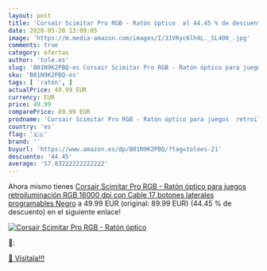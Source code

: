 ```yaml
---
layout: post
title: 'Corsair Scimitar Pro RGB - Ratón óptico  al 44.45 % de descuento'
date: 2020-05-20 13:09:05
image: 'https://m.media-amazon.com/images/I/31VRyc6lh4L._SL400_.jpg'
comments: true
category: ofertas
author: 'tole.es'
slug: 'B01N9K2PBQ-es Corsair Scimitar Pro RGB - Ratón óptico para juegos...'
sku: 'B01N9K2PBQ-es'
tags: [ 'ratón', ]
actualPrice: 49.99 EUR
currency: EUR
price: 49.99
comparePrice: 89.99 EUR
prodname: 'Corsair Scimitar Pro RGB - Ratón óptico para juegos  retroiluminación RGB  16000 dpi  con Cable  17 botones laterales programables   Negro'
country: 'es'
flag: '🇪🇸'
brand: ''
buyurl: 'https://www.amazon.es/dp/B01N9K2PBQ/?tag=tolees-21'
descuento: '44.45'
average: '57.83222222222222'
---
```


Ahora mismo tienes [Corsair Scimitar Pro RGB - Ratón óptico para juegos  retroiluminación RGB  16000 dpi  con Cable  17 botones laterales programables   Negro](https://www.amazon.es/dp/B01N9K2PBQ/?tag=tolees-21) a 49.99 EUR (original: 89.99 EUR) (44.45 %  de descuento) en el siguiente enlace!

[![Corsair Scimitar Pro RGB - Ratón óptico ](https://m.media-amazon.com/images/I/31VRyc6lh4L._SL400_.jpg)](https://www.amazon.es/dp/B01N9K2PBQ/?tag=tolees-21)

🔎:


[🛒 Visítala!!!](https://www.amazon.es/dp/B01N9K2PBQ/?tag=tolees-21)
